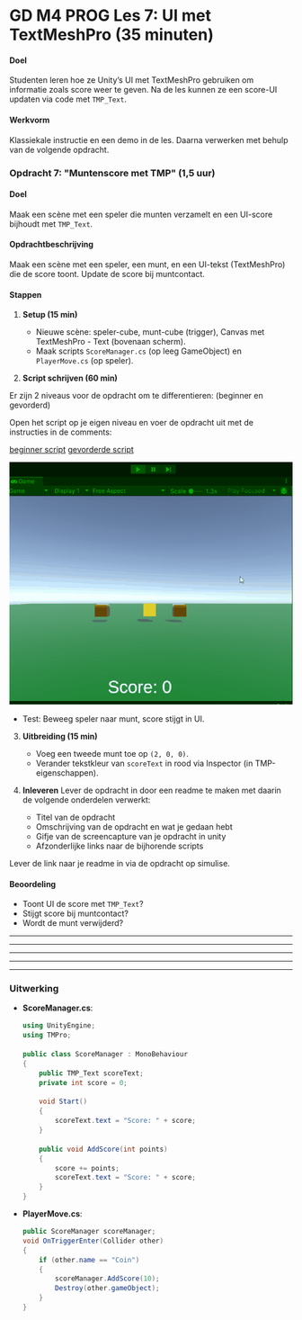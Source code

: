 # GD M4 PROG Les 7: UI met TextMeshPro (35 minuten)

#### Doel

Studenten leren hoe ze Unity’s UI met TextMeshPro gebruiken om informatie zoals score weer te geven. Na de les kunnen ze een score-UI updaten via code met `TMP_Text`.

#### Werkvorm

Klassiekale instructie en een demo in de les. Daarna verwerken met behulp van de volgende opdracht.

### Opdracht 7: "Muntenscore met TMP" (1,5 uur)

#### Doel

Maak een scène met een speler die munten verzamelt en een UI-score bijhoudt met `TMP_Text`.

#### Opdrachtbeschrijving

Maak een scène met een speler, een munt, en een UI-tekst (TextMeshPro) die de score toont. Update de score bij muntcontact.

#### Stappen

1. **Setup (15 min)**

   - Nieuwe scène: speler-cube, munt-cube (trigger), Canvas met TextMeshPro - Text (bovenaan scherm).
   - Maak scripts `ScoreManager.cs` (op leeg GameObject) en `PlayerMove.cs` (op speler).

2. **Script schrijven (60 min)**

Er zijn 2 niveaus voor de opdracht om te differentieren: (beginner en gevorderd)

Open het script op je eigen niveau en voer de opdracht uit met de instructies in de comments:

[beginner script](SCRIPT_beginner.md)
[gevorderde script](SCRIPT_gevorderd.md)

![example 07](gfx/example_07.gif)

- Test: Beweeg speler naar munt, score stijgt in UI.

3. **Uitbreiding (15 min)**

   - Voeg een tweede munt toe op `(2, 0, 0)`.
   - Verander tekstkleur van `scoreText` in rood via Inspector (in TMP-eigenschappen).

4. **Inleveren**
   Lever de opdracht in door een readme te maken met daarin de volgende onderdelen verwerkt:
   - Titel van de opdracht
   - Omschrijving van de opdracht en wat je gedaan hebt
   - Gifje van de screencapture van je opdracht in unity
   - Afzonderlijke links naar de bijhorende scripts

Lever de link naar je readme in via de opdracht op simulise.

#### Beoordeling

- Toont UI de score met `TMP_Text`?
- Stijgt score bij muntcontact?
- Wordt de munt verwijderd?

---

---

---

---

---

### Uitwerking

- **ScoreManager.cs**:

  ```csharp
  using UnityEngine;
  using TMPro;

  public class ScoreManager : MonoBehaviour
  {
      public TMP_Text scoreText;
      private int score = 0;

      void Start()
      {
          scoreText.text = "Score: " + score;
      }

      public void AddScore(int points)
      {
          score += points;
          scoreText.text = "Score: " + score;
      }
  }
  ```

- **PlayerMove.cs**:
  ```csharp
  public ScoreManager scoreManager;
  void OnTriggerEnter(Collider other)
  {
      if (other.name == "Coin")
      {
          scoreManager.AddScore(10);
          Destroy(other.gameObject);
      }
  }
  ```
